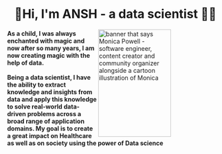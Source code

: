 <h1 align="center">👋Hi, I'm ANSH - a data scientist 👨‍💻</h1>
<!-- <h3 align="center">I can make your data sell more goods </h3> -->
<img align="right" src="https://raw.githubusercontent.com/ansh0812/ansh0812/main/ds1.gif" alt="banner that says Monica Powell - software engineer, content creator and community organizer alongside a cartoon illustration of Monica" width=58% height="250">
<h4 align="left">As a child, I was always enchanted with magic and now after so many years, I am now creating magic with the help of data.<br> <br> Being a data scientist, I have the ability to extract knowledge and insights from data and apply this knowledge to solve real-world data-driven problems across a broad range of application domains. My goal is to create a great impact on Healthcare as well as on society using the power of Data science <h4>
